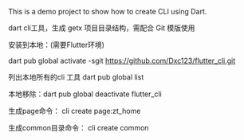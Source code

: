 This is a demo project to show how to create CLI using Dart.

dart cli工具，生成 getx 项目目录结构，需配合 Git 模版使用


安装到本地：(需要Flutter环境)

dart pub global activate -sgit https://github.com/Dxc123/flutter_cli.git

列出本地所有的cli 工具
dart pub global list

本地移除：dart pub global deactivate flutter_cli

生成page命令：
cli create page:zt_home

生成common目录命令：
cli create common
